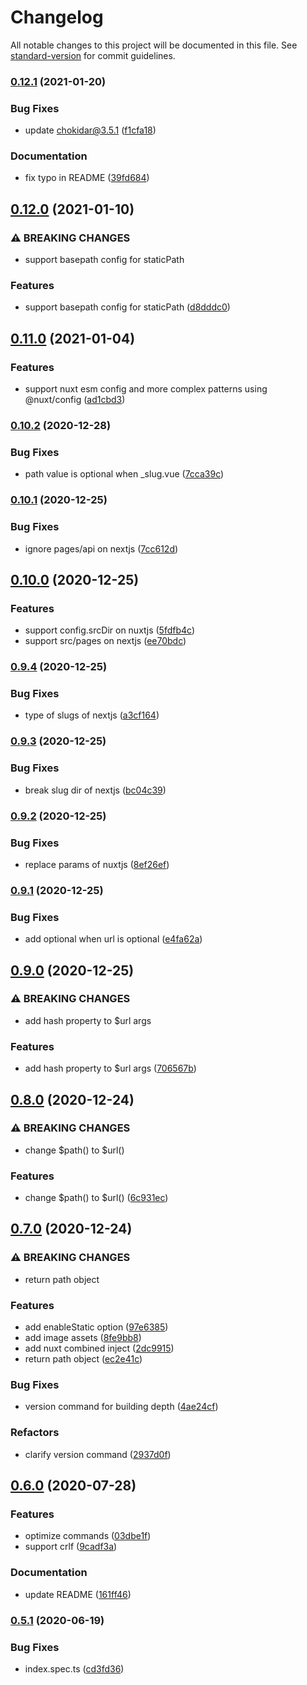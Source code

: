 # Changelog

All notable changes to this project will be documented in this file. See [standard-version](https://github.com/conventional-changelog/standard-version) for commit guidelines.

### [0.12.1](https://github.com/aspida/pathpida/compare/v0.12.0...v0.12.1) (2021-01-20)


### Bug Fixes

* update chokidar@3.5.1 ([f1cfa18](https://github.com/aspida/pathpida/commit/f1cfa18efe6f42d0b13516144e6bbeac11a73ff3))


### Documentation

* fix typo in README ([39fd684](https://github.com/aspida/pathpida/commit/39fd684c25fed127434dceb04ca2ad23b6f75876))

## [0.12.0](https://github.com/aspida/pathpida/compare/v0.11.0...v0.12.0) (2021-01-10)


### ⚠ BREAKING CHANGES

* support basepath config for staticPath

### Features

* support basepath config for staticPath ([d8dddc0](https://github.com/aspida/pathpida/commit/d8dddc0a28f366b9bbd51855bdf2de3cc38f32d0))

## [0.11.0](https://github.com/aspida/pathpida/compare/v0.10.2...v0.11.0) (2021-01-04)


### Features

* support nuxt esm config and more complex patterns using @nuxt/config ([ad1cbd3](https://github.com/aspida/pathpida/commit/ad1cbd3e71e1093d91f574bca8ef0ee62a6fc0e6))

### [0.10.2](https://github.com/aspida/pathpida/compare/v0.10.1...v0.10.2) (2020-12-28)


### Bug Fixes

* path value is optional when _slug.vue ([7cca39c](https://github.com/aspida/pathpida/commit/7cca39c6ed66704f9d22279a41710be0e64b2d50))

### [0.10.1](https://github.com/aspida/pathpida/compare/v0.10.0...v0.10.1) (2020-12-25)


### Bug Fixes

* ignore pages/api on nextjs ([7cc612d](https://github.com/aspida/pathpida/commit/7cc612ddd004f0b32a9cfa6c6fcc591843b30054))

## [0.10.0](https://github.com/aspida/pathpida/compare/v0.9.4...v0.10.0) (2020-12-25)


### Features

* support config.srcDir on nuxtjs ([5fdfb4c](https://github.com/aspida/pathpida/commit/5fdfb4ca09ea9d80fbfc8bde9b70234e218a8ce9))
* support src/pages on nextjs ([ee70bdc](https://github.com/aspida/pathpida/commit/ee70bdcfdad29bf78516f7a89b62847495f593bc))

### [0.9.4](https://github.com/aspida/pathpida/compare/v0.9.3...v0.9.4) (2020-12-25)


### Bug Fixes

* type of slugs of nextjs ([a3cf164](https://github.com/aspida/pathpida/commit/a3cf164f6bd2a34d43e0e4a54ec5ac9808b1f755))

### [0.9.3](https://github.com/aspida/pathpida/compare/v0.9.2...v0.9.3) (2020-12-25)


### Bug Fixes

* break slug dir of nextjs ([bc04c39](https://github.com/aspida/pathpida/commit/bc04c3956991e24ca5014aa44ec1b59b07adc33d))

### [0.9.2](https://github.com/aspida/pathpida/compare/v0.9.1...v0.9.2) (2020-12-25)


### Bug Fixes

* replace params of nuxtjs ([8ef26ef](https://github.com/aspida/pathpida/commit/8ef26ef46a0759e2f1f826f1080d2688c3d22dfa))

### [0.9.1](https://github.com/aspida/pathpida/compare/v0.9.0...v0.9.1) (2020-12-25)


### Bug Fixes

* add optional when url is optional ([e4fa62a](https://github.com/aspida/pathpida/commit/e4fa62a3cf21020480abc6774bb3eb65a47d6fdc))

## [0.9.0](https://github.com/aspida/pathpida/compare/v0.8.0...v0.9.0) (2020-12-25)


### ⚠ BREAKING CHANGES

* add hash property to $url args

### Features

* add hash property to $url args ([706567b](https://github.com/aspida/pathpida/commit/706567b27a517f4cb9748faf7827e61253e14331))

## [0.8.0](https://github.com/aspida/pathpida/compare/v0.7.0...v0.8.0) (2020-12-24)


### ⚠ BREAKING CHANGES

* change $path() to $url()

### Features

* change $path() to $url() ([6c931ec](https://github.com/aspida/pathpida/commit/6c931ec11ce74ce81bc8a910e1dbf98e13dc8ec9))

## [0.7.0](https://github.com/aspida/pathpida/compare/v0.6.0...v0.7.0) (2020-12-24)


### ⚠ BREAKING CHANGES

* return path object

### Features

* add enableStatic option ([97e6385](https://github.com/aspida/pathpida/commit/97e6385b4c481a7378d9b50d415ed50e9feab385))
* add image assets ([8fe9bb8](https://github.com/aspida/pathpida/commit/8fe9bb8e29643bab504182e116dbec6770a681c3))
* add nuxt combined inject ([2dc9915](https://github.com/aspida/pathpida/commit/2dc9915e98a6c0a19f2b65864783ffd16b642889))
* return path object ([ec2e41c](https://github.com/aspida/pathpida/commit/ec2e41c1acb678c8dec22bc5889615e78ddc8517))


### Bug Fixes

* version command for building depth ([4ae24cf](https://github.com/aspida/pathpida/commit/4ae24cf186972ff64be2ffa54b345ef04868b065))


### Refactors

* clarify version command ([2937d0f](https://github.com/aspida/pathpida/commit/2937d0fa142a95b9b7c23fc6a74b0a6d4d940b56))

## [0.6.0](https://github.com/aspida/pathpida/compare/v0.5.1...v0.6.0) (2020-07-28)


### Features

* optimize commands ([03dbe1f](https://github.com/aspida/pathpida/commit/03dbe1fe540b91fa75676556780dd7c63801ca50))
* support crlf ([9cadf3a](https://github.com/aspida/pathpida/commit/9cadf3a7c6e0f67b63e61fd7a70e450edc221e2f))


### Documentation

* update README ([161ff46](https://github.com/aspida/pathpida/commit/161ff46a24b40ea70011d77c1234e6e9ae7335fd))

### [0.5.1](https://github.com/aspida/pathpida/compare/v0.5.0...v0.5.1) (2020-06-19)


### Bug Fixes

* index.spec.ts ([cd3fd36](https://github.com/aspida/pathpida/commit/cd3fd3649b84ed52674fdf6a86783c9e8526d0c6))
